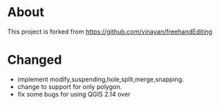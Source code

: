 # About

This project is forked from https://github.com/vinayan/freehandEditing

# Changed
- implement modify,suspending,hole,split,merge,snapping.
- change to support for only polygon.
- fix some bugs for using QGIS 2.14 over



 